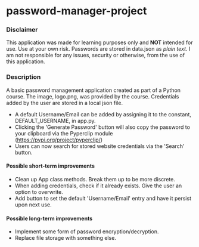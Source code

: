 # password-manager-project

### Disclaimer
This application was made for learning purposes only and **NOT** 
intended for use. Use at your own risk. Passwords are stored in 
data.json as _plain text_. I am not responsible for any issues, 
security or otherwise, from the use of this application.

### Description
A basic password management application created as part of a Python
course. The image, logo.png, was provided by the course. Credentials
added by the user are stored in a local json file. 

- A default Username/Email can be added by assigning it to the 
constant, DEFAULT_USERNAME, in app.py.
- Clicking the 'Generate Password' button will also copy the
password to your clipboard via the Pyperclip module 
(https://pypi.org/project/pyperclip/)
- Users can now search for stored website credentials via the 
'Search' button.

#### Possible short-term improvements
- Clean up App class methods. Break them up to be more discrete.
- When adding credentials, check if it already exists. Give the
user an option to overwrite.
- Add button to set the default 'Username/Email' entry and have
it persist upon next use.

#### Possible long-term improvements
- Implement some form of password encryption/decryption.
- Replace file storage with something else.




